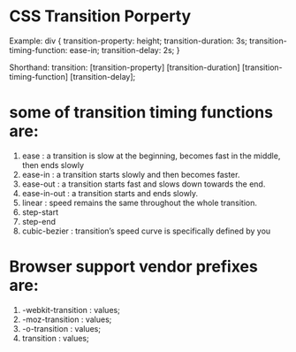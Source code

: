 # CSS Transition Porperty 
Example: 
  div {
    transition-property: height;
    transition-duration: 3s;
    transition-timing-function: ease-in;
    transition-delay: 2s;
  }

Shorthand:
  transition: [transition-property] [transition-duration] [transition-timing-function] [transition-delay];

# some of transition timing functions are: 
  1. ease : a transition is slow at the beginning, becomes fast in the middle, then ends slowly
  2. ease-in : a transition starts slowly and then becomes faster.
  3. ease-out : a transition starts fast and slows down towards the end.
  4. ease-in-out : a transition starts and ends slowly.
  5. linear :  speed remains the same throughout the whole transition.
  6. step-start
  7. step-end
  8. cubic-bezier : transition’s speed curve is specifically defined by you
  
# Browser support vendor prefixes are:
  1. -webkit-transition : values;
  2. -moz-transition : values;
  3. -o-transition : values;
  4. transition : values;
